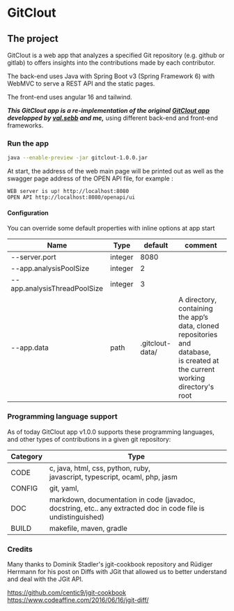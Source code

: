 # GitClout

## The project
GitClout is a web app that analyzes a specified Git repository (e.g. github or gitlab) to offers insights into the contributions made by each contributor.

The back-end uses Java with Spring Boot v3 (Spring Framework 6) with WebMVC to serve a REST API and the static pages.

The front-end uses angular 16 and tailwind.

***This GitClout app is a re-implementation of the original [GitClout app](https://gitlab.com/cydaw6/sebbah-bastos) developped by [val.sebb](https://gitlab.com/val.sebb) and me,***
using different back-end and front-end frameworks.

### Run the app
```sh
java --enable-preview -jar gitclout-1.0.0.jar 
```

At start, the address of the web main page will be printed out as well as the swagger page address of the OPEN API file, for example :
```shell
WEB server is up! http://localhost:8080
OPEN API http://localhost:8080/openapi/ui
```

#### Configuration

You can override some default properties with inline options at app start


| Name                         | Type    | default         | comment                                                                                                                           |
|------------------------------|---------|-----------------|-----------------------------------------------------------------------------------------------------------------------------------|
| --server.port                | integer | 8080            |                                                                                                                                   |
| --app.analysisPoolSize       | integer | 2               |                                                                                                                              
| --app.analysisThreadPoolSize | integer | 3               |                                                                                                                                   |
| --app.data                   | path    | .gitclout-data/ | A directory, containing the app’s data, cloned repositories and database, <br> is created at the current working directory's root |





### Programming language support

As of today GitClout app v1.0.0 supports these programming languages,
and other types of contributions in a given git repository:


| Category | Type                                                                                                          | 
|----------|---------------------------------------------------------------------------------------------------------------|
| CODE     | c, java, html, css, python, ruby, <br/>javascript, typescript, ocaml, php, jasm                               |
| CONFIG   | git, yaml,                                                                                                    |
| DOC      | markdown, documentation in code (javadoc, docstring, etc.. any extracted doc in code file is undistinguished) |
| BUILD    | makefile, maven, gradle                                                                                       |


### Credits

Many thanks to Dominik Stadler's jgit-cookbook repository and Rüdiger Herrmann for his post on Diffs with JGit
that allowed us to better understand and deal with the JGit API.<br>

https://github.com/centic9/jgit-cookbook <br>
https://www.codeaffine.com/2016/06/16/jgit-diff/
